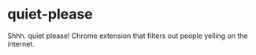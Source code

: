 quiet-please
============

Shhh. quiet please! Chrome extension that filters out people yelling on the internet.
